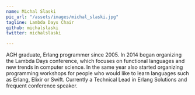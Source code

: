 ```yaml
---
name: Michal Slaski
pic_url: "/assets/images/michal_slaski.jpg"
tagline: Lambda Days Chair
github: michalslaski
twitter: michalslaski

---
```

AGH graduate, Erlang programmer since 2005. In 2014 began organizing the Lambda Days conference, which focuses on functional languages and new trends in computer science. In the same year also started organizing programming workshops for people who would like to learn languages such as Erlang, Elixir or Swift. Currently a Technical Lead in Erlang Solutions and frequent conference speaker.